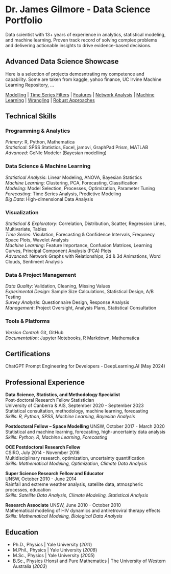 # Dr. James Gilmore - Data Science Portfolio

Data scientist with 13+ years of experience in analytics, statistical modeling, and machine learning. Proven track record of solving complex problems and delivering actionable insights to drive evidence-based decisions.

## Advanced Data Science Showcase

Here is a selection of projects demosntrating my competence and capability. Some are taken from kaggle, yahoo finance, UC Irvine Machine Learning Repository, ... 

[Modelling](https://www.linkedin.com/in/james-gilmore-5724821a/) | [Time Series Filters](https://www.linkedin.com/in/james-gilmore-5724821a/) | 
[Features](https://www.linkedin.com/in/james-gilmore-5724821a/)  | [Network Analysis](https://www.linkedin.com/in/james-gilmore-5724821a/) | 
[Machine Learning](https://www.linkedin.com/in/james-gilmore-5724821a/) | [Wrangling](https://www.linkedin.com/in/james-gilmore-5724821a/) | [Robust Approaches](https://www.linkedin.com/in/james-gilmore-5724821a/)

## Technical Skills
### Programming & Analytics
_Primary_: R, Python, Mathematica  
_Statistical_:  SPSS Statistics, Excel, jamovi, GraphPad Prism, MATLAB  
_Advanced_: GeNIe Modeler (Bayesian modelling)

### Data Science & Machine Learning

_Statistical Analysis_: Linear Modeling, ANOVA, Bayesian Statistics  
_Machine Learning_: Clustering, PCA, Forecasting, Classification  
_Modeling_: Model Selection, Processes, Optimization, Parameter Tuning  
_Forecasting_: Time Series Analysis, Predictive Modeling  
_Big Data_: High-dimensional Data Analysis

### Visualization

_Statistical & Exploratory_: Correlation, Distribution, Scatter, Regression Lines, Multivariate, Tables  
_Time Series_: Visulation, Forecasting & Confidence Intervals, Frequnecy Space Plots, Wavelet Analysis  
_Machine Learning_: Feature Importance, Confusion Matrices, Learning Curves, Principal Component Analysis (PCA) Plots  
_Advanced_: Network Graphs with Relationships, 2d & 3d Animations, Word Clouds, Sentiment Analysis

### Data & Project Management

_Data Quality_: Validation, Cleaning, Missing Values  
_Experimental Design_: Sample Size Calculations, Statistical Design, A/B Testing  
_Survey Analysis_: Questionnaire Design, Response Analysis  
_Management_: Project Oversight, Analysis Plans, Statistical Consultation

### Tools & Platforms

_Version Control_: Git, GitHub  
_Documentation_: Jupyter Notebooks, R Markdown, Mathematica

## Certifications

ChatGPT Prompt Engineering for Developers - DeepLearning.AI (May 2024)

## Professional Experience

**Data Science, Statistics, and Methodology Specialist**  
Post-doctoral Research Fellow Statistician  
University of Canberra & AIS, September 2020 - September 2023  
Statistical consultation, methodology, machine learning, forecasting  
_Skills: R, Python, SPSS, Machine Learning, Bayesian Analysis_

**Postdoctoral Fellow – Space Modelling**
UNSW, October 2017 - March 2020  
Statistical and machine learning, forecasting, high-uncertainty data analysis  
_Skills: Python, R, Machine Learning, Forecasting_

**OCE Postdoctoral Research Fellow**  
CSIRO, July 2014 - November 2016  
Multidisciplinary research, optimization, uncertainty quantification  
_Skills: Mathematical Modeling, Optimization, Climate Data Analysis_

**Super Science Research Fellow and Educator**  
UNSW, October 2010 - June 2014  
Rainfall and extreme weather analysis, satellite data, atmospheric processes, education  
_Skills: Satellite Data Analysis, Climate Modeling, Statistical Analysis_

**Research Associate** 
UNSW, June 2010 - October 2010  
Mathematical modeling of HIV dynamics and antiretroviral therapy effects  
_Skills: Mathematical Modeling, Biological Data Analysis_


## Education
- Ph.D., Physics | Yale University (_2011_)
- M.Phil., Physics	| Yale University (_2008_)									       		
- M.Sc., Physics	| Yale University (_2005_)	 			        		
- B.Sc., Physics (Hons) and Pure Mathematics | The University of Western Australia (_2003_)




